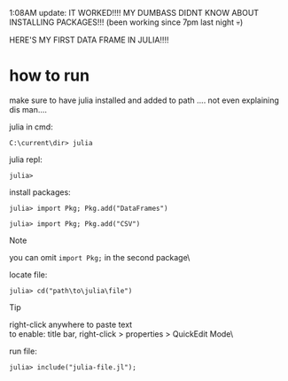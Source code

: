 1:08AM update: IT WORKED!!!! MY DUMBASS DIDNT KNOW ABOUT INSTALLING PACKAGES!!!
(been working since 7pm last night 💀)

HERE'S MY FIRST DATA FRAME IN JULIA!!!!

# how to run
make sure to have julia installed and added to path .... not even explaining dis man....

julia in cmd:
```
C:\current\dir> julia
```
julia repl:
```
julia>
```
install packages:
```
julia> import Pkg; Pkg.add("DataFrames")
```
```
julia> import Pkg; Pkg.add("CSV")
```
> [!NOTE]
> you can omit `import Pkg;` in the second package\

locate file:
```
julia> cd("path\to\julia\file")
```
> [!TIP]
> right-click anywhere to paste text  
> to enable: title bar, right-click > properties > QuickEdit Mode\

run file:
```
julia> include("julia-file.jl");
```
